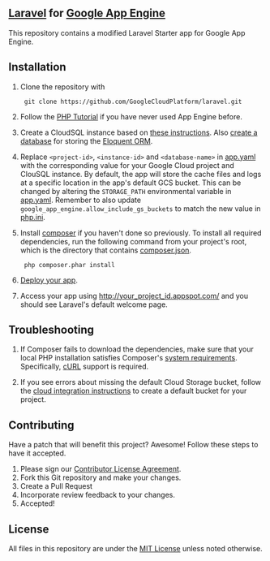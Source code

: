 ## [Laravel](http://laravel.com/) for [Google App Engine](https://cloud.google.com/appengine/)
This repository contains a modified Laravel Starter app for Google App Engine.

## Installation

1. Clone the repository with

        git clone https://github.com/GoogleCloudPlatform/laravel.git

1. Follow the [PHP Tutorial](https://cloud.google.com/appengine/docs/php/gettingstarted/introduction) if you have never used App Engine before.

1. Create a CloudSQL instance based on [these instructions](https://cloud.google.com/appengine/docs/php/cloud-sql/#create). Also [create a database](https://cloud.google.com/sql/docs/create-database) for storing the [Eloquent ORM](http://laravel.com/docs/5.0/eloquent).

1. Replace `<project-id>`, `<instance-id>` and `<database-name>` in [app.yaml](app.yaml) with the corresponding value for your Google Cloud project and ClouSQL instance. By default, the app will store the cache files and logs at a specific location in the app's default GCS bucket. This can be changed by altering the `STORAGE_PATH` environmental variable in [app.yaml](app.yaml). Remember to also update `google_app_engine.allow_include_gs_buckets` to match the new value in [php.ini](php.ini).

1. Install [composer](https://getcomposer.org/) if you haven't done so previously. To install all required dependencies, run the following command from your project's root, which is the directory that contains [composer.json](composer.json).

        php composer.phar install

1. [Deploy your app](https://cloud.google.com/appengine/docs/php/gettingstarted/uploading).

1. Access your app using http://your_project_id.appspot.com/ and you should see Laravel's default welcome page.

## Troubleshooting

1. If Composer fails to download the dependencies, make sure that your local PHP installation satisfies Composer's [system requirements](https://getcomposer.org/doc/00-intro.md#system-requirements). Specifically, [cURL](http://php.net/manual/en/book.curl.php) support is required.

1. If you see errors about missing the default Cloud Storage bucket, follow the [cloud integration instructions](https://cloud.google.com/appengine/docs/php/googlestorage/setup) to create a default bucket for your project.

## Contributing
Have a patch that will benefit this project? Awesome! Follow these steps to have it accepted.

1. Please sign our [Contributor License Agreement](CONTRIB.md).
1. Fork this Git repository and make your changes.
1. Create a Pull Request
1. Incorporate review feedback to your changes.
1. Accepted!

## License
All files in this repository are under the [MIT License](LICENSE) unless noted otherwise.
